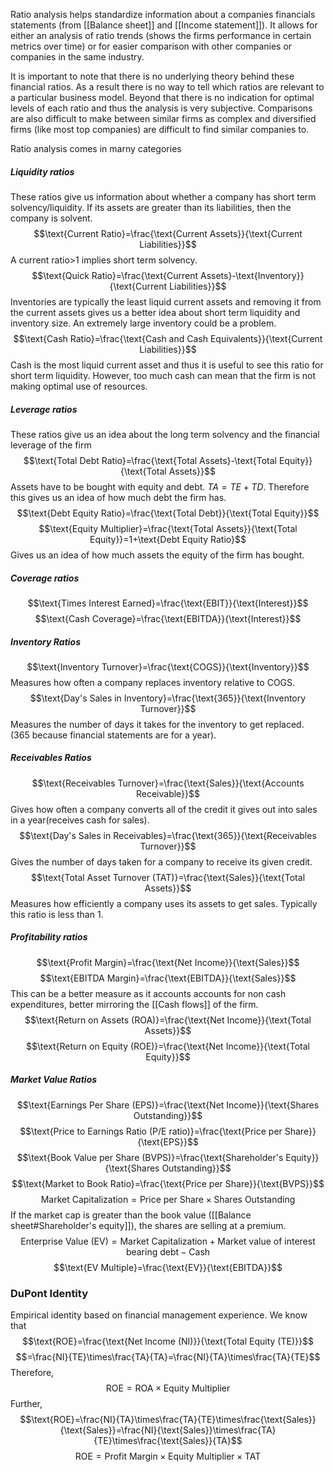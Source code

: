 Ratio analysis helps standardize information about a companies financials statements (from [[Balance sheet]] and [[Income statement]]). It allows for either an analysis of ratio trends (shows the firms performance in certain metrics over time) or for easier comparison with other companies or companies in the same industry. 

It is important to note that there is no underlying theory behind these financial ratios. As a result there is no way to tell which ratios are relevant to a particular business model. Beyond that there is no indication for optimal levels of each ratio and thus the analysis is very subjective. Comparisons are also difficult to make between similar firms as complex and diversified firms (like most top companies) are difficult to find similar companies to. 

Ratio analysis comes in marny categories
##### Liquidity ratios
These ratios give us information about whether a company has short term solvency/liquidity. If its assets are greater than its liabilities, then the company is solvent.
$$\text{Current Ratio}=\frac{\text{Current Assets}}{\text{Current Liabilities}}$$A current ratio>1 implies short term solvency. 
$$\text{Quick Ratio}=\frac{\text{Current Assets}-\text{Inventory}}{\text{Current Liabilities}}$$Inventories are typically the least liquid current assets and removing it from the current assets gives us a better idea about short term liquidity and inventory size. An extremely large inventory could be a problem.
$$\text{Cash Ratio}=\frac{\text{Cash and Cash Equivalents}}{\text{Current Liabilities}}$$Cash is the most liquid current asset and thus it is useful to see this ratio for short term liquidity. However, too much cash can mean that the firm is not making optimal use of resources.

##### Leverage ratios
These ratios give us an idea about the long term solvency and the financial leverage of the firm
$$\text{Total Debt Ratio}=\frac{\text{Total Assets}-\text{Total Equity}}{\text{Total Assets}}$$Assets have to be bought with equity and debt. $TA=TE+TD$. Therefore this gives us an idea of how much debt the firm has.
$$\text{Debt Equity Ratio}=\frac{\text{Total Debt}}{\text{Total Equity}}$$
$$\text{Equity Multiplier}=\frac{\text{Total Assets}}{\text{Total Equity}}=1+\text{Debt Equity Ratio}$$Gives us an idea of how much assets the equity of the firm has bought. 

##### Coverage ratios
$$\text{Times Interest Earned}=\frac{\text{EBIT}}{\text{Interest}}$$
$$\text{Cash Coverage}=\frac{\text{EBITDA}}{\text{Interest}}$$
##### Inventory Ratios
$$\text{Inventory Turnover}=\frac{\text{COGS}}{\text{Inventory}}$$Measures how often a company replaces inventory relative to COGS.
$$\text{Day's Sales in Inventory}=\frac{\text{365}}{\text{Inventory Turnover}}$$Measures the number of days it takes for the inventory to get replaced. (365 because financial statements are for a year).

##### Receivables Ratios
$$\text{Receivables Turnover}=\frac{\text{Sales}}{\text{Accounts Receivable}}$$Gives how often a company converts all of the credit it gives out into sales in a year(receives cash for sales).$$\text{Day's Sales in Receivables}=\frac{\text{365}}{\text{Receivables Turnover}}$$Gives the number of days taken for a company to receive its given credit.
$$\text{Total Asset Turnover (TAT)}=\frac{\text{Sales}}{\text{Total Assets}}$$Measures how efficiently a company uses its assets to get sales. Typically this ratio is less than 1. 

##### Profitability ratios
$$\text{Profit Margin}=\frac{\text{Net Income}}{\text{Sales}}$$
$$\text{EBITDA Margin}=\frac{\text{EBITDA}}{\text{Sales}}$$This can be a better measure as it accounts accounts for non cash expenditures, better mirroring the [[Cash flows]] of the firm.
$$\text{Return on Assets (ROA)}=\frac{\text{Net Income}}{\text{Total Assets}}$$$$\text{Return on Equity (ROE)}=\frac{\text{Net Income}}{\text{Total Equity}}$$
##### Market Value Ratios
$$\text{Earnings Per Share (EPS)}=\frac{\text{Net Income}}{\text{Shares Outstanding}}$$$$\text{Price to Earnings Ratio (P/E ratio)}=\frac{\text{Price per Share}}{\text{EPS}}$$$$\text{Book Value per Share (BVPS)}=\frac{\text{Shareholder's Equity}}{\text{Shares Outstanding}}$$$$\text{Market to Book Ratio}=\frac{\text{Price per Share}}{\text{BVPS}}$$
$$\text{Market Capitalization}=\text{Price per Share}\times\text{Shares Outstanding}$$If the market cap is greater than the book value ([[Balance sheet#Shareholder's equity]]), the shares are selling at a premium.  
$$\text{Enterprise Value (EV)}=\text{Market Capitalization}+\text{Market value of interest bearing debt}-\text{Cash}$$$$\text{EV Multiple}=\frac{\text{EV}}{\text{EBITDA}}$$

### DuPont Identity
Empirical identity based on financial management experience. We know that $$\text{ROE}=\frac{\text{Net Income (NI)}}{\text{Total Equity (TE)}}$$$$=\frac{NI}{TE}\times\frac{TA}{TA}=\frac{NI}{TA}\times\frac{TA}{TE}$$Therefore,$$\text{ROE}=\text{ROA}\times\text{Equity Multiplier}$$Further,$$\text{ROE}=\frac{NI}{TA}\times\frac{TA}{TE}\times\frac{\text{Sales}}{\text{Sales}}=\frac{NI}{\text{Sales}}\times\frac{TA}{TE}\times\frac{\text{Sales}}{TA}$$$$\text{ROE}=\text{Profit Margin}\times\text{Equity Multiplier}\times \text{TAT}$$
